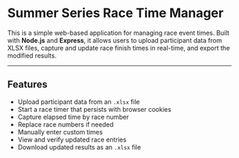 # Summer Series Race Time Manager

This is a simple web-based application for managing race event times. Built with **Node.js** and **Express**, it allows users to upload participant data from XLSX files, capture and update race finish times in real-time, and export the modified results.

---

## Features

- Upload participant data from an `.xlsx` file
- Start a race timer that persists with browser cookies
- Capture elapsed time by race number
- Replace race numbers if needed
- Manually enter custom times
- View and verify updated race entries
- Download updated results as an `.xlsx` file
